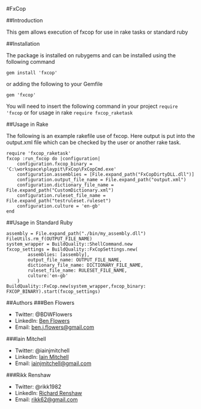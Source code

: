 #FxCop


##Introduction

This gem allows execution of fxcop for use in rake tasks or standard ruby 

##Installation

The package is installed on rubygems and can be installed using the following command

    gem install 'fxcop'

or adding the following to your Gemfile
    
    gem 'fxcop'

You will need to insert the following command in your project `require 'fxcop`
or for usage in rake `require fxcop_raketask`

##Usage in Rake

The following is an example rakefile use of fxcop. Here output is put into the output.xml file which can be checked by the user or another rake task.

	require 'fxcop_raketask'
	fxcop :run_fxcop do |configuration|
		configuration.fxcop_binary = 'C:\workspace\playpit\FxCop\FxCopCmd.exe'
		configuration.assemblies = [File.expand_path("FxCopDirtyDLL.dll")]
		configuration.output_file_name = File.expand_path("output.xml")
		configuration.dictionary_file_name = File.expand_path("CustomDictionary.xml")
		configuration.ruleset_file_name = File.expand_path("testruleset.ruleset")
		configuration.culture = 'en-gb'
	end

##Usage in Standard Ruby

	assembly = File.expand_path("./bin/my_assembly.dll")
	FileUtils.rm_f(OUTPUT_FILE_NAME)
	system_wrapper = BuildQuality::ShellCommand.new
	fxcop_settings = BuildQuality::FxCopSettings.new(
			assemblies: [assembly],
			output_file_name: OUTPUT_FILE_NAME,
			dictionary_file_name: DICTIONARY_FILE_NAME,
			ruleset_file_name: RULESET_FILE_NAME,
			culture:'en-gb'
		)	
	BuildQuality::FxCop.new(system_wrapper,fxcop_binary: FXCOP_BINARY).start(fxcop_settings)

##Authors
###Ben Flowers

* Twitter: @BDWFlowers
* LinkedIn: [Ben Flowers](http://www.linkedin.com/pub/ben-flowers/41/414/3a4)
* Email: ben.j.flowers@gmail.com


###Iain Mitchell

* Twitter: @iainjmitchell
* LinkedIn: [Iain Mitchell](http://www.linkedin.com/pub/iain-mitchell/22/b29/b40)
* Email: iainjmitchell@gmail.com

###Rikk Renshaw

* Twitter: @rikk1982
* LinkedIn: [Richard Renshaw](http://www.linkedin.com/pub/richard-renshaw/37/879/372)
* Email: rikk62@gmail.com